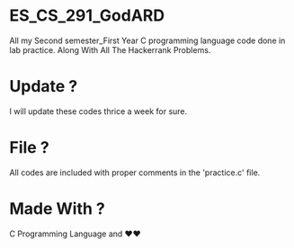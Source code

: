 # ES_CS_291_GodARD
All my Second semester_First Year C programming language code done in lab practice. Along With All The Hackerrank Problems.

# Update ?
I will update these codes thrice a week for sure.

# File ?
All codes are included with proper comments in the 'practice.c' file.

# Made With ?
C Programming Language and ❤️❤️

